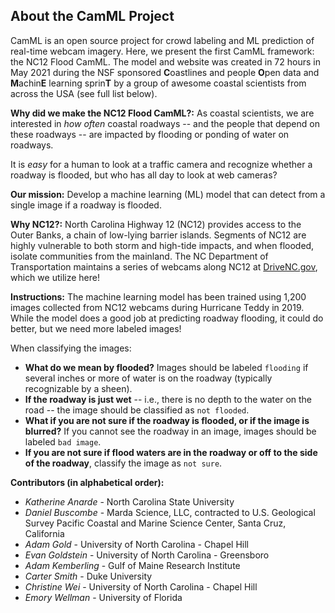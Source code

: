## About the CamML Project

CamML is an open source project for crowd labeling and ML prediction of real-time webcam imagery. Here, we present 
the first CamML framework: the NC12 Flood CamML. The model and website was created in 72 hours in May 2021 during the 
NSF sponsored **C**oastlines and people **O**pen data and **M**achin**E** learning sprin**T** by a 
group of awesome coastal scientists from across the USA (see full list below). 

**Why did we make the NC12 Flood CamML?:** 
As coastal scientists, we are interested in *how often* coastal roadways -- and the people that depend on 
these roadways -- are impacted by flooding or ponding of water on roadways.
                     
It is *easy* for a human to look at a traffic camera and recognize whether a roadway is flooded, but
who has all day to look at web cameras? 

**Our mission:** 
Develop a machine learning (ML) model that can detect from a single image if a roadway is flooded.

**Why NC12?:** 
North Carolina Highway 12 (NC12) provides access to the Outer Banks, a chain of low-lying barrier
islands. Segments of NC12 are highly vulnerable to both storm and high-tide impacts, and when flooded,
isolate communities from the mainland. The NC Department of Transportation maintains a series of webcams
along NC12 at [DriveNC.gov](https://drivenc.gov), which we utilize here!

**Instructions:** 
The machine learning model has been trained using 1,200 images collected from NC12 webcams during Hurricane
Teddy in 2019. While the model does a good job at predicting roadway flooding, it could do better, but we need more 
labeled images! 

When classifying the images:
 - **What do we mean by flooded?** Images should be labeled `flooding` if several
inches or more of water is on the roadway (typically recognizable by a sheen).
- **If the roadway is just wet** -- i.e., there is no depth to the water on the road -- the image should be classified 
  as `not flooded`.
 - **What if you are not sure if the roadway is flooded, or if the image is blurred?** If you cannot
see the roadway in an image, images should be labeled `bad image`.
- **If you are not sure if flood waters are in the roadway or off to the side of the roadway**, classify the image as `not sure`.

**Contributors (in alphabetical order):** 
- *Katherine Anarde* - North Carolina State University
- *Daniel Buscombe* - Marda Science, LLC, contracted to U.S. Geological Survey Pacific Coastal and Marine Science Center, Santa Cruz, California
- *Adam Gold* - University of North Carolina - Chapel Hill
- *Evan Goldstein* - University of North Carolina - Greensboro
- *Adam Kemberling* - Gulf of Maine Research Institute
- *Carter Smith* - Duke University
- *Christine Wei* - University of North Carolina - Chapel Hill
- *Emory Wellman* - University of Florida
